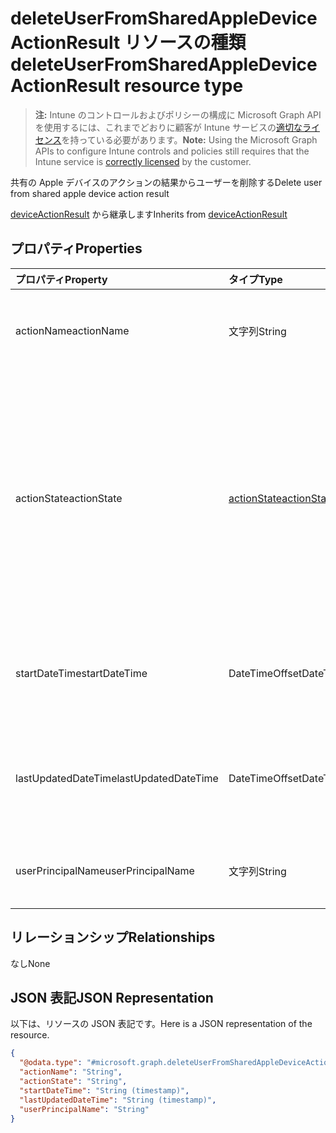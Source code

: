 # <a name="deleteuserfromsharedappledeviceactionresult-resource-type"></a><span data-ttu-id="dfbe7-101">deleteUserFromSharedAppleDeviceActionResult リソースの種類</span><span class="sxs-lookup"><span data-stu-id="dfbe7-101">deleteUserFromSharedAppleDeviceActionResult resource type</span></span>

> <span data-ttu-id="dfbe7-102">**注:** Intune のコントロールおよびポリシーの構成に Microsoft Graph API を使用するには、これまでどおりに顧客が Intune サービスの[適切なライセンス](https://go.microsoft.com/fwlink/?linkid=839381)を持っている必要があります。</span><span class="sxs-lookup"><span data-stu-id="dfbe7-102">**Note:** Using the Microsoft Graph APIs to configure Intune controls and policies still requires that the Intune service is [correctly licensed](https://go.microsoft.com/fwlink/?linkid=839381) by the customer.</span></span>

<span data-ttu-id="dfbe7-103">共有の Apple デバイスのアクションの結果からユーザーを削除する</span><span class="sxs-lookup"><span data-stu-id="dfbe7-103">Delete user from shared apple device action result</span></span>

<span data-ttu-id="dfbe7-104">[deviceActionResult](../resources/intune_devices_deviceactionresult.md) から継承します</span><span class="sxs-lookup"><span data-stu-id="dfbe7-104">Inherits from [deviceActionResult](../resources/intune_devices_deviceactionresult.md)</span></span>

## <a name="properties"></a><span data-ttu-id="dfbe7-105">プロパティ</span><span class="sxs-lookup"><span data-stu-id="dfbe7-105">Properties</span></span>
|<span data-ttu-id="dfbe7-106">プロパティ</span><span class="sxs-lookup"><span data-stu-id="dfbe7-106">Property</span></span>|<span data-ttu-id="dfbe7-107">タイプ</span><span class="sxs-lookup"><span data-stu-id="dfbe7-107">Type</span></span>|<span data-ttu-id="dfbe7-108">説明</span><span class="sxs-lookup"><span data-stu-id="dfbe7-108">Description</span></span>|
|:---|:---|:---|
|<span data-ttu-id="dfbe7-109">actionName</span><span class="sxs-lookup"><span data-stu-id="dfbe7-109">actionName</span></span>|<span data-ttu-id="dfbe7-110">文字列</span><span class="sxs-lookup"><span data-stu-id="dfbe7-110">String</span></span>|<span data-ttu-id="dfbe7-111">[deviceActionResult](../resources/intune_devices_deviceactionresult.md) から継承されるアクション名</span><span class="sxs-lookup"><span data-stu-id="dfbe7-111">Action name Inherited from [deviceActionResult](../resources/intune_devices_deviceactionresult.md)</span></span>|
|<span data-ttu-id="dfbe7-112">actionState</span><span class="sxs-lookup"><span data-stu-id="dfbe7-112">actionState</span></span>|[<span data-ttu-id="dfbe7-113">actionState</span><span class="sxs-lookup"><span data-stu-id="dfbe7-113">actionState</span></span>](../resources/intune_devices_actionstate.md)|<span data-ttu-id="dfbe7-p101">[DeviceActionResult](../resources/intune_devices_deviceactionresult.md) から継承される、アクションの状態です。指定できる値は、`none`、 `pending`、 `canceled`、 `active`、 `done`、 `failed`、 `notSupported` です。</span><span class="sxs-lookup"><span data-stu-id="dfbe7-p101">State of the action Inherited from [deviceActionResult](../resources/intune_devices_deviceactionresult.md) Possible values are: `none`, `pending`, `canceled`, `active`, `done`, `failed`, `notSupported`.</span></span>|
|<span data-ttu-id="dfbe7-116">startDateTime</span><span class="sxs-lookup"><span data-stu-id="dfbe7-116">startDateTime</span></span>|<span data-ttu-id="dfbe7-117">DateTimeOffset</span><span class="sxs-lookup"><span data-stu-id="dfbe7-117">DateTimeOffset</span></span>|<span data-ttu-id="dfbe7-118">アクションが開始された時刻 ([deviceActionResult](../resources/intune_devices_deviceactionresult.md) から継承)</span><span class="sxs-lookup"><span data-stu-id="dfbe7-118">Time the action was initiated Inherited from [deviceActionResult](../resources/intune_devices_deviceactionresult.md)</span></span>|
|<span data-ttu-id="dfbe7-119">lastUpdatedDateTime</span><span class="sxs-lookup"><span data-stu-id="dfbe7-119">lastUpdatedDateTime</span></span>|<span data-ttu-id="dfbe7-120">DateTimeOffset</span><span class="sxs-lookup"><span data-stu-id="dfbe7-120">DateTimeOffset</span></span>|<span data-ttu-id="dfbe7-121">アクション状態の最終更新時刻 ([deviceActionResult](../resources/intune_devices_deviceactionresult.md) から継承)</span><span class="sxs-lookup"><span data-stu-id="dfbe7-121">Time the action state was last updated Inherited from [deviceActionResult](../resources/intune_devices_deviceactionresult.md)</span></span>|
|<span data-ttu-id="dfbe7-122">userPrincipalName</span><span class="sxs-lookup"><span data-stu-id="dfbe7-122">userPrincipalName</span></span>|<span data-ttu-id="dfbe7-123">文字列</span><span class="sxs-lookup"><span data-stu-id="dfbe7-123">String</span></span>|<span data-ttu-id="dfbe7-124">削除するユーザーのユーザー プリンシパル名</span><span class="sxs-lookup"><span data-stu-id="dfbe7-124">User principal name of the user to be deleted</span></span>|

## <a name="relationships"></a><span data-ttu-id="dfbe7-125">リレーションシップ</span><span class="sxs-lookup"><span data-stu-id="dfbe7-125">Relationships</span></span>
<span data-ttu-id="dfbe7-126">なし</span><span class="sxs-lookup"><span data-stu-id="dfbe7-126">None</span></span>
## <a name="json-representation"></a><span data-ttu-id="dfbe7-127">JSON 表記</span><span class="sxs-lookup"><span data-stu-id="dfbe7-127">JSON Representation</span></span>
<span data-ttu-id="dfbe7-128">以下は、リソースの JSON 表記です。</span><span class="sxs-lookup"><span data-stu-id="dfbe7-128">Here is a JSON representation of the resource.</span></span>
<!--{
  "blockType": "resource",
  "@odata.type": "microsoft.graph.deleteUserFromSharedAppleDeviceActionResult"
}-->
``` json
{
  "@odata.type": "#microsoft.graph.deleteUserFromSharedAppleDeviceActionResult",
  "actionName": "String",
  "actionState": "String",
  "startDateTime": "String (timestamp)",
  "lastUpdatedDateTime": "String (timestamp)",
  "userPrincipalName": "String"
}
```








